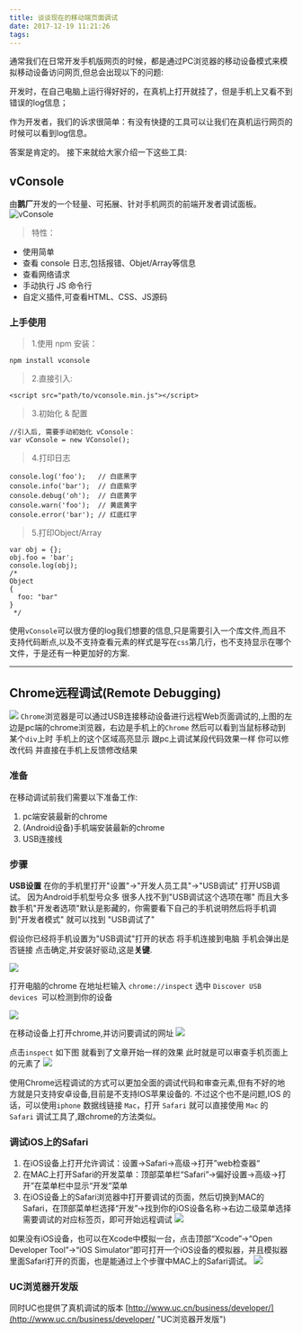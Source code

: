 ```yaml
---
title: 谈谈现在的移动端页面调试
date: 2017-12-19 11:21:26
tags:
---
```



通常我们在日常开发手机版网页的时候，都是通过PC浏览器的移动设备模式来模拟移动设备访问网页,但总会出现以下的问题:

开发时，在自己电脑上运行得好好的，在真机上打开就挂了，但是手机上又看不到错误的log信息；



作为开发者，我们的诉求很简单：有没有快捷的工具可以让我们在真机运行网页的时候可以看到log信息。

答案是肯定的。
接下来就给大家介绍一下这些工具:


## vConsole
由**鹅厂**开发的一个轻量、可拓展、针对手机网页的前端开发者调试面板。![vConsole](https://github.com/Tencent/vConsole)

> 特性：

- 使用简单
- 查看 console 日志,包括报错、Objet/Array等信息
- 查看网络请求
- 手动执行 JS 命令行
- 自定义插件,可查看HTML、CSS、JS源码

### 上手使用

> 1.使用 npm 安装：



	npm install vconsole


> 2.直接引入:



	<script src="path/to/vconsole.min.js"></script>



> 3.初始化 & 配置



	//引入后, 需要手动初始化 vConsole：
	var vConsole = new VConsole();



> 4.打印日志



	console.log('foo');   // 白底黑字
	console.info('bar');  // 白底紫字
	console.debug('oh');  // 白底黄字
	console.warn('foo');  // 黄底黄字
	console.error('bar'); // 红底红字

> 5.打印Object/Array



	var obj = {};
	obj.foo = 'bar';
	console.log(obj);
	/*
	Object
	{
	  foo: "bar"
	}
	 */

使用`vConsole`可以很方便的log我们想要的信息,只是需要引入一个库文件,而且不支持代码断点,以及不支持查看元素的样式是写在`css`第几行，也不支持显示在哪个文件，于是还有一种更加好的方案.



--- 


## Chrome远程调试(Remote Debugging)

![](http://images.cnitblog.com/blog/494920/201411/130923544443367.jpg)
`Chrome`浏览器是可以通过USB连接移动设备进行远程Web页面调试的,上图的左边是pc端的chrome浏览器，右边是手机上的`Chrome` 然后可以看到当鼠标移动到某个`div`上时 手机上的这个区域高亮显示 跟pc上调试某段代码效果一样 你可以修改代码 并直接在手机上反馈修改结果

### 准备
在移动调试前我们需要以下准备工作:

1. pc端安装最新的chrome
2. (Android设备)手机端安装最新的chrome 
3. USB连接线



### 步骤


**USB设置** 在你的手机里打开"设置"->"开发人员工具"->"USB调试" 打开USB调试。 因为Android手机型号众多 很多人找不到"USB调试这个选项在哪" 而且大多数手机"开发者选项"默认是影藏的，你需要看下自己的手机说明然后将手机调到"开发者模式" 就可以找到 "USB调试了" 



假设你已经将手机设置为"USB调试"打开的状态 将手机连接到电脑 手机会弹出是否链接 点击确定,并安装好驱动,这是**关键**.

![](http://img.blog.csdn.net/20150108192728031)



打开电脑的chrome 在地址栏输入 `chrome://inspect`  选中 `Discover USB devices `可以检测到你的设备 

![](https://i.imgur.com/O5GwQwx.png)


在移动设备上打开chrome,并访问要调试的网址
![](https://i.imgur.com/yPYDJ1L.jpg)


点击`inspect` 如下图 就看到了文章开始一样的效果 此时就是可以审查手机页面上的元素了
![](https://i.imgur.com/h3DZ6tJ.jpg)


使用Chrome远程调试的方式可以更加全面的调试代码和审查元素,但有不好的地方就是只支持安卓设备,目前是不支持IOS苹果设备的.
不过这个也不是问题,IOS 的话，可以使用`iphone` 数据线链接 `Mac`，打开 `Safari` 就可以直接使用 `Mac` 的 `Safari` 调试工具了,跟chrome的方法类似。


### 调试iOS上的Safari
1. 在iOS设备上打开允许调试：设置→Safari→高级→打开”web检查器“
2. 在MAC上打开Safari的开发菜单：顶部菜单栏“Safari”→偏好设置→高级→打开”在菜单栏中显示“开发”菜单
3. 在iOS设备上的Safari浏览器中打开要调试的页面，然后切换到MAC的Safari，在顶部菜单栏选择“开发”→找到你的iOS设备名称→右边二级菜单选择需要调试的对应标签页，即可开始远程调试
![](https://i.imgur.com/I2IlAA7.png)

如果没有iOS设备，也可以在Xcode中模拟一台，点击顶部“Xcode”→“Open Developer Tool”→“iOS Simulator”即可打开一个iOS设备的模拟器，并且模拟器里面Safari打开的页面，也是能通过上个步骤中MAC上的Safari调试。
![](https://i.imgur.com/bXzuEH6.jpg)

### UC浏览器开发版

同时UC也提供了真机调试的版本
[http://www.uc.cn/business/developer/](http://www.uc.cn/business/developer/ "UC浏览器开发版")